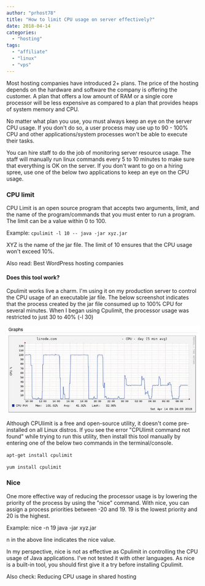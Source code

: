 ```yaml
---
author: "prhost78"
title: "How to limit CPU usage on server effectively?"
date: 2018-04-14
categories: 
  - "hosting"
tags: 
  - "affiliate"
  - "linux"
  - "vps"
---
```


Most hosting companies have introduced 2+ plans. The price of the hosting depends on the hardware and software the company is offering the customer. A plan that offers a low amount of RAM or a single core processor will be less expensive as compared to a plan that provides heaps of system memory and CPU.

No matter what plan you use, you must always keep an eye on the server CPU usage. If you don't do so, a user process may use up to 90 - 100% CPU and other applications/system processes won't be able to execute their tasks.

You can hire staff to do the job of monitoring server resource usage. The staff will manually run linux commands every 5 to 10 minutes to make sure that everything is OK on the server. If you don't want to go on a hiring spree, use one of the below two applications to keep an eye on the CPU usage.

### CPU limit

CPU Limit is an open source program that accepts two arguments, limit, and the name of the program/commands that you must enter to run a program. The limit can be a value within 0 to 100.

Example: `cpulimit -l 10 -- java -jar xyz.jar`

XYZ is the name of the jar file. The limit of 10 ensures that the CPU usage won't exceed 10%.

Also read: Best WordPress hosting companies

#### Does this tool work?

Cpulimit works live a charm. I'm using it on my production server to control the CPU usage of an executable jar file. The below screenshot indicates that the process created by the jar file consumed up to 100% CPU for several minutes. When I began using Cpulimit, the processor usage was restricted to just 30 to 40% (-l 30)

![linode](images/linode.jpg)

Although CPUlimit is a free and open-source utility, it doesn't come pre-installed on all Linux distros. If you see the error "CPUlimit command not found" while trying to run this utility, then install this tool manually by entering one of the below two commands in the terminal/console.

`apt-get install cpulimit`

`yum install cpulimit`

### Nice

One more effective way of reducing the processor usage is by lowering the priority of the process by using the "nice" command. With nice, you can assign a process priorities between -20 and 19. 19 is the lowest priority and 20 is the highest.

Example: nice -n 19 java -jar xyz.jar

n in the above line indicates the nice value.

In my perspective, nice is not as effective as Cpulimit in controlling the CPU usage of Java applications. I've not tested it with other languages. As nice is a built-in tool, you should first give it a try before installing Cpulimit.

Also check: Reducing CPU usage in shared hosting
